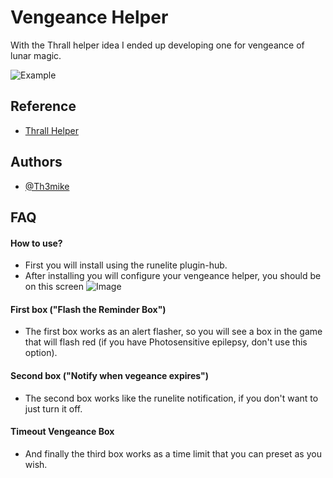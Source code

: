 
# Vengeance Helper

With the Thrall helper idea I ended up developing one for vengeance of lunar magic.

![Example](https://i.imgur.com/zupHQOp.gif)


## Reference

 - [Thrall Helper](https://github.com/PortAGuy/thrall-helper/tree/a57224b4ba3016a3fffc2b92ad3fcb01f3d0c407)
## Authors

- [@Th3mike](https://github.com/Th3mike)


## FAQ

#### How to use?

- First you will install using the runelite plugin-hub.
- After installing you will configure your vengeance helper, you should be on this screen
  ![Image](https://i.imgur.com/4ofKfBh.png)
#### First box ("Flash the Reminder Box")
- The first box works as an alert flasher, so you will see a box in the game that will flash red (if you have Photosensitive epilepsy, don't use this option).
#### Second box ("Notify when vegeance expires")
- The second box works like the runelite notification, if you don't want to just turn it off.
#### Timeout Vengeance Box
- And finally the third box works as a time limit that you can preset as you wish.
